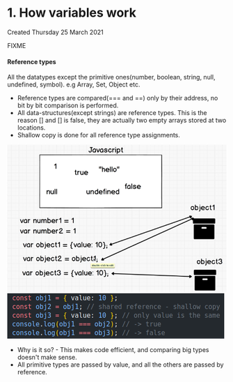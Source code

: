 # 1. How variables work

Created Thursday 25 March 2021

FIXME

#### Reference types

All the datatypes except the primitive ones(number, boolean, string, null, undefined, symbol). e.g Array, Set, Object etc.

- Reference types are compared(=== and ==) only by their address, no bit by bit comparison is performed.
- All data-structures(except strings) are reference types. This is the reason [] and [] is false, they are actually two empty arrays stored at two locations.
- Shallow copy is done for all reference type assignments.

![](/assets/1_How_variables_work-image-1.png)
![](/assets/1_How_variables_work-image-2.png)

- Why is it so? - This makes code efficient, and comparing big types doesn't make sense.
- All primitive types are passed by value, and all the others are passed by reference.
